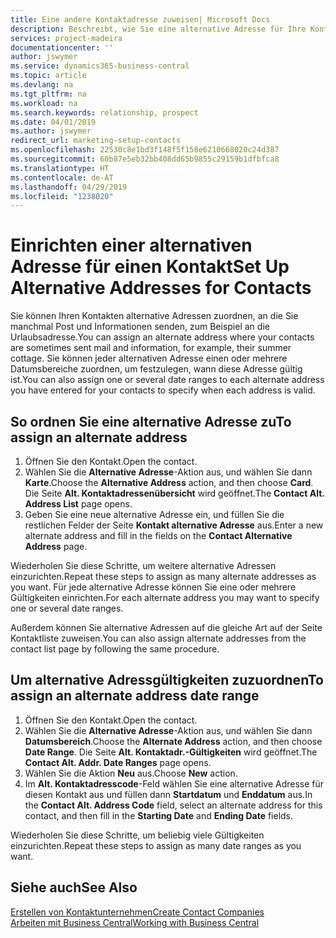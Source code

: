 ```yaml
---
title: Eine andere Kontaktadresse zuweisen| Microsoft Docs
description: Beschreibt, wie Sie eine alternative Adresse für Ihre Kontakte zuweisen, an die Sie manchmal Informationen senden.
services: project-madeira
documentationcenter: ''
author: jswymer
ms.service: dynamics365-business-central
ms.topic: article
ms.devlang: na
ms.tgt_pltfrm: na
ms.workload: na
ms.search.keywords: relationship, prospect
ms.date: 04/01/2019
ms.author: jswymer
redirect_url: marketing-setup-contacts
ms.openlocfilehash: 22530c8e1bd3f148f5f158e6210668020c24d387
ms.sourcegitcommit: 60b87e5eb32bb408dd65b9855c29159b1dfbfca8
ms.translationtype: HT
ms.contentlocale: de-AT
ms.lasthandoff: 04/29/2019
ms.locfileid: "1238020"
---
```

# <a name="set-up-alternative-addresses-for-contacts"></a><span data-ttu-id="4e13a-103">Einrichten einer alternativen Adresse für einen Kontakt</span><span class="sxs-lookup"><span data-stu-id="4e13a-103">Set Up Alternative Addresses for Contacts</span></span>
<span data-ttu-id="4e13a-104">Sie können Ihren Kontakten alternative Adressen zuordnen, an die Sie manchmal Post und Informationen senden, zum Beispiel an die Urlaubsadresse.</span><span class="sxs-lookup"><span data-stu-id="4e13a-104">You can assign an alternate address where your contacts are sometimes sent mail and information, for example, their summer cottage.</span></span> <span data-ttu-id="4e13a-105">Sie können jeder alternativen Adresse einen oder mehrere Datumsbereiche zuordnen, um festzulegen, wann diese Adresse gültig ist.</span><span class="sxs-lookup"><span data-stu-id="4e13a-105">You can also assign one or several date ranges to each alternate address you have entered for your contacts to specify when each address is valid.</span></span>

## <a name="to-assign-an-alternate-address"></a><span data-ttu-id="4e13a-106">So ordnen Sie eine alternative Adresse zu</span><span class="sxs-lookup"><span data-stu-id="4e13a-106">To assign an alternate address</span></span>
1. <span data-ttu-id="4e13a-107">Öffnen Sie den Kontakt.</span><span class="sxs-lookup"><span data-stu-id="4e13a-107">Open the contact.</span></span>
2. <span data-ttu-id="4e13a-108">Wählen Sie die **Alternative Adresse**-Aktion aus, und wählen Sie dann **Karte**.</span><span class="sxs-lookup"><span data-stu-id="4e13a-108">Choose the **Alternative Address** action, and then choose **Card**.</span></span> <span data-ttu-id="4e13a-109">Die Seite **Alt. Kontaktadressenübersicht** wird geöffnet.</span><span class="sxs-lookup"><span data-stu-id="4e13a-109">The **Contact Alt. Address List** page opens.</span></span>
3. <span data-ttu-id="4e13a-110">Geben Sie eine neue alternative Adresse ein, und füllen Sie die restlichen Felder der Seite **Kontakt alternative Adresse** aus.</span><span class="sxs-lookup"><span data-stu-id="4e13a-110">Enter a new alternate address and fill in the fields on the **Contact Alternative Address** page.</span></span>

<span data-ttu-id="4e13a-111">Wiederholen Sie diese Schritte, um weitere alternative Adressen einzurichten.</span><span class="sxs-lookup"><span data-stu-id="4e13a-111">Repeat these steps to assign as many alternate addresses as you want.</span></span> <span data-ttu-id="4e13a-112">Für jede alternative Adresse können Sie eine oder mehrere Gültigkeiten einrichten.</span><span class="sxs-lookup"><span data-stu-id="4e13a-112">For each alternate address you may want to specify one or several date ranges.</span></span>

<span data-ttu-id="4e13a-113">Außerdem können Sie alternative Adressen auf die gleiche Art auf der Seite Kontaktliste zuweisen.</span><span class="sxs-lookup"><span data-stu-id="4e13a-113">You can also assign alternate addresses from the contact list page by following the same procedure.</span></span>

## <a name="to-assign-an-alternate-address-date-range"></a><span data-ttu-id="4e13a-114">Um alternative Adressgültigkeiten zuzuordnen</span><span class="sxs-lookup"><span data-stu-id="4e13a-114">To assign an alternate address date range</span></span>
1. <span data-ttu-id="4e13a-115">Öffnen Sie den Kontakt.</span><span class="sxs-lookup"><span data-stu-id="4e13a-115">Open the contact.</span></span>
2. <span data-ttu-id="4e13a-116">Wählen Sie die **Alternative Adresse**-Aktion aus, und wählen Sie dann **Datumsbereich**.</span><span class="sxs-lookup"><span data-stu-id="4e13a-116">Choose the **Alternate Address** action, and then choose **Date Range**.</span></span> <span data-ttu-id="4e13a-117">Die Seite **Alt. Kontaktadr.-Gültigkeiten** wird geöffnet.</span><span class="sxs-lookup"><span data-stu-id="4e13a-117">The **Contact Alt. Addr. Date Ranges** page opens.</span></span>
3. <span data-ttu-id="4e13a-118">Wählen Sie die Aktion **Neu** aus.</span><span class="sxs-lookup"><span data-stu-id="4e13a-118">Choose **New** action.</span></span>
4. <span data-ttu-id="4e13a-119">Im **Alt. Kontaktadresscode**-Feld wählen Sie eine alternative Adresse für diesen Kontakt aus und füllen dann **Startdatum** und **Enddatum** aus.</span><span class="sxs-lookup"><span data-stu-id="4e13a-119">In the **Contact Alt. Address Code** field, select an alternate address for this contact, and then fill in the **Starting Date** and **Ending Date** fields.</span></span>

<span data-ttu-id="4e13a-120">Wiederholen Sie diese Schritte, um beliebig viele Gültigkeiten einzurichten.</span><span class="sxs-lookup"><span data-stu-id="4e13a-120">Repeat these steps to assign as many date ranges as you want.</span></span>

## <a name="see-also"></a><span data-ttu-id="4e13a-121">Siehe auch</span><span class="sxs-lookup"><span data-stu-id="4e13a-121">See Also</span></span>
[<span data-ttu-id="4e13a-122">Erstellen von Kontaktunternehmen</span><span class="sxs-lookup"><span data-stu-id="4e13a-122">Create Contact Companies</span></span>](marketing-create-contact-companies.md)  
[<span data-ttu-id="4e13a-123">Arbeiten mit  Business Central</span><span class="sxs-lookup"><span data-stu-id="4e13a-123">Working with Business Central</span></span>](ui-work-product.md)
